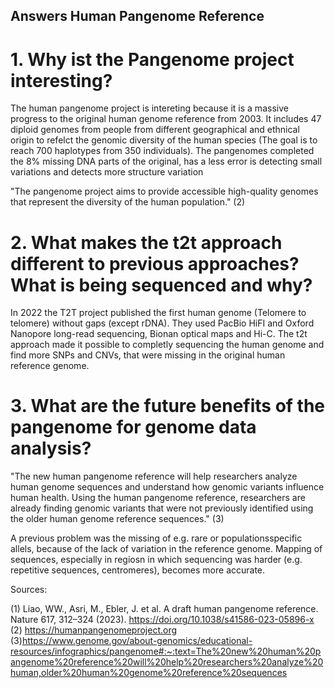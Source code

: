 ## Answers Human Pangenome Reference

# 1. Why ist the Pangenome project interesting?
The human pangenome project is intereting because it is a massive progress to the original human genome reference from 2003. It includes 47 diploid genomes from people from different geographical and ethnical origin to refelct the genomic diversity of the human species (The goal is to reach 700  haplotypes from 350 individuals). The pangenomes completed the 8% missing DNA parts of the original, has a less error is detecting small variations and detects more structure variation 

"The pangenome project aims to provide accessible high-quality genomes that represent the diversity of the human population." (2)


# 2. What makes the t2t approach different to previous approaches? What is being sequenced and why?
In 2022 the T2T project published the first human genome (Telomere to telomere) without gaps (except rDNA). They used PacBio HiFI and Oxford Nanopore long-read sequencing, Bionan optical maps and Hi-C.
The t2t approach made it possible to completly sequencing the human genome and find more SNPs and CNVs, that were missing in the original human reference genome. 


# 3. What are the future benefits of the pangenome for genome data analysis?
"The new human pangenome reference will help researchers analyze human genome sequences and understand how genomic variants influence human health. Using the human pangenome reference, researchers are already finding genomic variants that were not previously identified using the older human genome reference sequences." (3)

A previous problem was the missing of e.g. rare or populationsspecific allels, because of the lack of variation in the reference genome. Mapping of sequences, especially in regiosn in which sequencing was harder (e.g. repetitive sequences, centromeres), becomes more accurate. 


Sources: 

(1) Liao, WW., Asri, M., Ebler, J. et al. A draft human pangenome reference. Nature 617, 312–324 (2023). https://doi.org/10.1038/s41586-023-05896-x
(2) https://humanpangenomeproject.org
(3)https://www.genome.gov/about-genomics/educational-resources/infographics/pangenome#:~:text=The%20new%20human%20pangenome%20reference%20will%20help%20researchers%20analyze%20human,older%20human%20genome%20reference%20sequences
